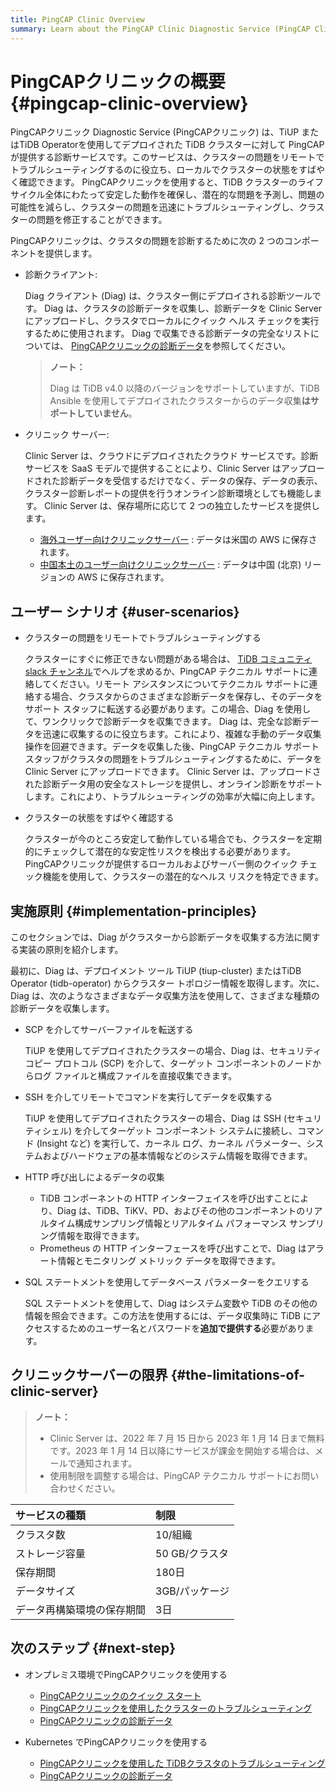 ```yaml
---
title: PingCAP Clinic Overview
summary: Learn about the PingCAP Clinic Diagnostic Service (PingCAP Clinic), including tool components, user scenarios, and implementation principles.
---
```


# PingCAPクリニックの概要 {#pingcap-clinic-overview}

PingCAPクリニック Diagnostic Service (PingCAPクリニック) は、TiUP またはTiDB Operatorを使用してデプロイされた TiDB クラスターに対して PingCAP が提供する診断サービスです。このサービスは、クラスターの問題をリモートでトラブルシューティングするのに役立ち、ローカルでクラスターの状態をすばやく確認できます。 PingCAPクリニックを使用すると、TiDB クラスターのライフサイクル全体にわたって安定した動作を確保し、潜在的な問題を予測し、問題の可能性を減らし、クラスターの問題を迅速にトラブルシューティングし、クラスターの問題を修正することができます。

PingCAPクリニックは、クラスタの問題を診断するために次の 2 つのコンポーネントを提供します。

-   診断クライアント:

    Diag クライアント (Diag) は、クラスター側にデプロイされる診断ツールです。 Diag は、クラスタの診断データを収集し、診断データを Clinic Server にアップロードし、クラスタでローカルにクイック ヘルス チェックを実行するために使用されます。 Diag で収集できる診断データの完全なリストについては、 [PingCAPクリニックの診断データ](/clinic/clinic-data-instruction-for-tiup.md)を参照してください。

    > **ノート：**
    >
    > Diag は TiDB v4.0 以降のバージョンをサポートしていますが、TiDB Ansible を使用してデプロイされたクラスターからのデータ収集**はサポートしていません**。

-   クリニック サーバー:

    Clinic Server は、クラウドにデプロイされたクラウド サービスです。診断サービスを SaaS モデルで提供することにより、Clinic Server はアップロードされた診断データを受信するだけでなく、データの保存、データの表示、クラスター診断レポートの提供を行うオンライン診断環境としても機能します。 Clinic Server は、保存場所に応じて 2 つの独立したサービスを提供します。

    -   [海外ユーザー向けクリニックサーバー](https://clinic.pingcap.com) : データは米国の AWS に保存されます。
    -   [中国本土のユーザー向けクリニックサーバー](https://clinic.pingcap.com.cn) : データは中国 (北京) リージョンの AWS に保存されます。

## ユーザー シナリオ {#user-scenarios}

-   クラスターの問題をリモートでトラブルシューティングする

    クラスターにすぐに修正できない問題がある場合は、 [TiDB コミュニティ slack チャンネル](https://tidbcommunity.slack.com/archives/CH7TTLL7P)でヘルプを求めるか、PingCAP テクニカル サポートに連絡してください。リモート アシスタンスについてテクニカル サポートに連絡する場合、クラスタからのさまざまな診断データを保存し、そのデータをサポート スタッフに転送する必要があります。この場合、Diag を使用して、ワンクリックで診断データを収集できます。 Diag は、完全な診断データを迅速に収集するのに役立ちます。これにより、複雑な手動のデータ収集操作を回避できます。データを収集した後、PingCAP テクニカル サポート スタッフがクラスタの問題をトラブルシューティングするために、データを Clinic Server にアップロードできます。 Clinic Server は、アップロードされた診断データ用の安全なストレージを提供し、オンライン診断をサポートします。これにより、トラブルシューティングの効率が大幅に向上します。

-   クラスターの状態をすばやく確認する

    クラスターが今のところ安定して動作している場合でも、クラスターを定期的にチェックして潜在的な安定性リスクを検出する必要があります。 PingCAPクリニックが提供するローカルおよびサーバー側のクイック チェック機能を使用して、クラスターの潜在的なヘルス リスクを特定できます。

## 実施原則 {#implementation-principles}

このセクションでは、Diag がクラスターから診断データを収集する方法に関する実装の原則を紹介します。

最初に、Diag は、デプロイメント ツール TiUP (tiup-cluster) またはTiDB Operator (tidb-operator) からクラスター トポロジー情報を取得します。次に、Diag は、次のようなさまざまなデータ収集方法を使用して、さまざまな種類の診断データを収集します。

-   SCP を介してサーバーファイルを転送する

    TiUP を使用してデプロイされたクラスターの場合、Diag は、セキュリティコピー プロトコル (SCP) を介して、ターゲット コンポーネントのノードからログ ファイルと構成ファイルを直接収集できます。

-   SSH を介してリモートでコマンドを実行してデータを収集する

    TiUP を使用してデプロイされたクラスターの場合、Diag は SSH (セキュリティシェル) を介してターゲット コンポーネント システムに接続し、コマンド (Insight など) を実行して、カーネル ログ、カーネル パラメーター、システムおよびハードウェアの基本情報などのシステム情報を取得できます。

-   HTTP 呼び出しによるデータの収集

    -   TiDB コンポーネントの HTTP インターフェイスを呼び出すことにより、Diag は、TiDB、TiKV、PD、およびその他のコンポーネントのリアルタイム構成サンプリング情報とリアルタイム パフォーマンス サンプリング情報を取得できます。
    -   Prometheus の HTTP インターフェースを呼び出すことで、Diag はアラート情報とモニタリング メトリック データを取得できます。

-   SQL ステートメントを使用してデータベース パラメーターをクエリする

    SQL ステートメントを使用して、Diag はシステム変数や TiDB のその他の情報を照会できます。この方法を使用するには、データ収集時に TiDB にアクセスするためのユーザー名とパスワードを**追加で提供する**必要があります。

## クリニックサーバーの限界 {#the-limitations-of-clinic-server}

> **ノート：**
>
> -   Clinic Server は、2022 年 7 月 15 日から 2023 年 1 月 14 日まで無料です。2023 年 1 月 14 日以降にサービスが課金を開始する場合は、メールで通知されます。
> -   使用制限を調整する場合は、PingCAP テクニカル サポートにお問い合わせください。

| サービスの種類       | 制限         |
| :------------ | :--------- |
| クラスタ数         | 10/組織      |
| ストレージ容量       | 50 GB/クラスタ |
| 保存期間          | 180日       |
| データサイズ        | 3GB/パッケージ  |
| データ再構築環境の保存期間 | 3日         |

## 次のステップ {#next-step}

-   オンプレミス環境でPingCAPクリニックを使用する
    -   [PingCAPクリニックのクイック スタート](/clinic/quick-start-with-clinic.md)
    -   [PingCAPクリニックを使用したクラスターのトラブルシューティング](/clinic/clinic-user-guide-for-tiup.md)
    -   [PingCAPクリニックの診断データ](/clinic/clinic-data-instruction-for-tiup.md)

-   Kubernetes でPingCAPクリニックを使用する
    -   [PingCAPクリニックを使用した TiDBクラスタのトラブルシューティング](https://docs.pingcap.com/tidb-in-kubernetes/stable/clinic-user-guide)
    -   [PingCAPクリニックの診断データ](https://docs.pingcap.com/tidb-in-kubernetes/stable/clinic-data-collection)
